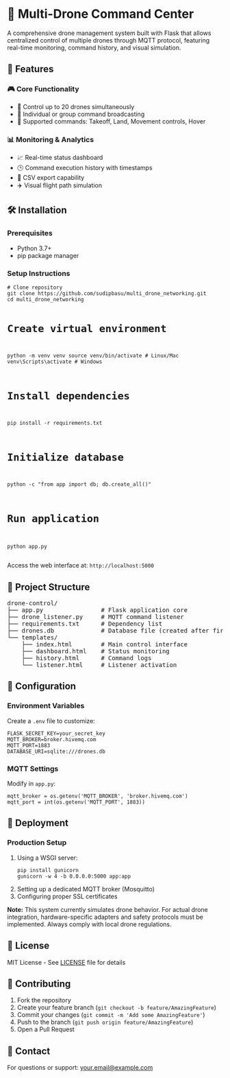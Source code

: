 <!DOCTYPE html>
<html lang="en">
<head>
    <meta charset="UTF-8">
   
</head>
<body>

<h1>🚁 Multi-Drone Command Center</h1>

<p>A comprehensive drone management system built with Flask that allows centralized control of multiple drones through MQTT protocol, featuring real-time monitoring, command history, and visual simulation.</p>

<h2>🌟 Features</h2>

<h3>🎮 Core Functionality</h3>
<ul>
    <li>🔢 Control up to 20 drones simultaneously</li>
    <li>📡 Individual or group command broadcasting</li>
    <li>🔄 Supported commands: Takeoff, Land, Movement controls, Hover</li>
</ul>

<h3>📊 Monitoring & Analytics</h3>
<ul>
    <li>📈 Real-time status dashboard</li>
    <li>🕒 Command execution history with timestamps</li>
    <li>💾 CSV export capability</li>
    <li>✈️ Visual flight path simulation</li>
</ul>

<h2>🛠️ Installation</h2>

<h3>Prerequisites</h3>
<ul>
    <li>Python 3.7+</li>
    <li>pip package manager</li>
</ul>

<h3>Setup Instructions</h3>
<pre><code># Clone repository
git clone https://github.com/sudipbasu/multi_drone_networking.git
cd multi_drone_networking

# Create virtual environment
python -m venv venv
source venv/bin/activate  # Linux/Mac
venv\Scripts\activate    # Windows

# Install dependencies
pip install -r requirements.txt

# Initialize database
python -c "from app import db; db.create_all()"

# Run application
python app.py
</code></pre>

<p>Access the web interface at: <code>http://localhost:5000</code></p>

<h2>📂 Project Structure</h2>
<pre>
drone-control/
├── app.py                # Flask application core
├── drone_listener.py     # MQTT command listener
├── requirements.txt      # Dependency list
├── drones.db             # Database file (created after first run)
└── templates/
    ├── index.html        # Main control interface
    ├── dashboard.html    # Status monitoring
    ├── history.html      # Command logs
    └── listener.html     # Listener activation
</pre>

<h2>🔧 Configuration</h2>

<h3>Environment Variables</h3>
<p>Create a <code>.env</code> file to customize:</p>
<pre><code>FLASK_SECRET_KEY=your_secret_key
MQTT_BROKER=broker.hivemq.com
MQTT_PORT=1883
DATABASE_URI=sqlite:///drones.db
</code></pre>

<h3>MQTT Settings</h3>
<p>Modify in <code>app.py</code>:</p>
<pre><code>mqtt_broker = os.getenv('MQTT_BROKER', 'broker.hivemq.com')
mqtt_port = int(os.getenv('MQTT_PORT', 1883))
</code></pre>

<h2>🚀 Deployment</h2>

<h3>Production Setup</h3>
<ol>
    <li>Using a WSGI server:
<pre><code>pip install gunicorn
gunicorn -w 4 -b 0.0.0.0:5000 app:app
</code></pre>
    </li>
    <li>Setting up a dedicated MQTT broker (Mosquitto)</li>
    <li>Configuring proper SSL certificates</li>
</ol>

<p><strong>Note:</strong> This system currently simulates drone behavior. For actual drone integration, hardware-specific adapters and safety protocols must be implemented. Always comply with local drone regulations.</p>

<h2>📜 License</h2>
<p>MIT License - See <a href="LICENSE">LICENSE</a> file for details</p>

<h2>🤝 Contributing</h2>
<ol>
    <li>Fork the repository</li>
    <li>Create your feature branch (<code>git checkout -b feature/AmazingFeature</code>)</li>
    <li>Commit your changes (<code>git commit -m 'Add some AmazingFeature'</code>)</li>
    <li>Push to the branch (<code>git push origin feature/AmazingFeature</code>)</li>
    <li>Open a Pull Request</li>
</ol>

<h2>📧 Contact</h2>
<p>For questions or support: <a href="mailto:sudipbasu845@gmail.com">your.email@example.com</a></p>

</body>
</html>
